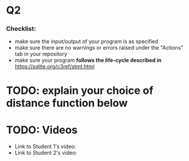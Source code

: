 # Q2

### Checklist:
* make sure the input/output of your program is as specified
* make sure there are no warnings or errors raised under the "Actions" tab in your repository
* make sure your program **follows the life-cycle described in** <a href='https://sqlite.org/c3ref/stmt.html'>https://sqlite.org/c3ref/stmt.html</a>

# TODO: explain your choice of distance function below


# TODO: Videos

* Link to Student 1's video: 
* Link to Student 2's video: 